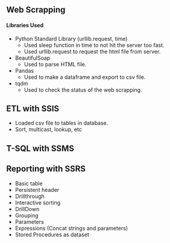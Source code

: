 ## Web Scrapping
#### Libraries Used
* Python Standard Library (urllib.request, time)
  * Used sleep function in time to not hit the server too fast.
  * Used urllib.request to request the html file from server.
* BeautifulSoap
  * Used to parse HTML file.
* Pandas
  * Used to make a dataframe and export to csv file.
* tqdm
  * Used to check the status of the web scrapping.
## ETL with SSIS
* Loaded csv file to tables in database.
* Sort, multicast, lookup, etc
## T-SQL with SSMS
## Reporting with SSRS
* Basic table
* Persistent header
* Drillthrough
* Interactive sorting
* DrillDown
* Grouping
* Parameters
* Expressions (Concat strings and parameters)
* Stored Procedures as dataset


